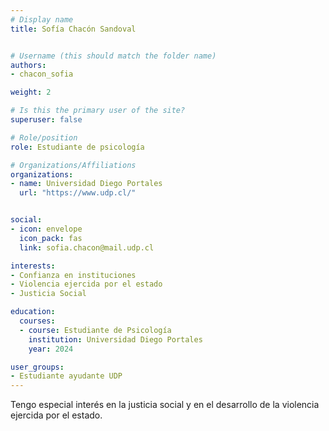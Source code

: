```yaml
---
# Display name
title: Sofía Chacón Sandoval


# Username (this should match the folder name)
authors:
- chacon_sofia

weight: 2 

# Is this the primary user of the site?
superuser: false

# Role/position
role: Estudiante de psicología

# Organizations/Affiliations
organizations:
- name: Universidad Diego Portales
  url: "https://www.udp.cl/"


social:
- icon: envelope
  icon_pack: fas
  link: sofia.chacon@mail.udp.cl

interests:
- Confianza en instituciones  
- Violencia ejercida por el estado
- Justicia Social

education:
  courses:
  - course: Estudiante de Psicología
    institution: Universidad Diego Portales
    year: 2024

user_groups:
- Estudiante ayudante UDP 
---
```

Tengo especial interés en la justicia social y en el desarrollo de la violencia ejercida por el estado.
